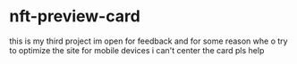 # nft-preview-card
this is my third project im open for feedback and for some reason whe o try to optimize the site for mobile devices i can't center the card pls help
